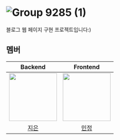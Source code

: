# ![Group 9285 (1)](https://github.com/MinJeonng/Blo9/assets/130037564/3a01ed4e-9334-41c5-a3d0-e5387d01c5bc)

블로그 웹 페이지 구현 프로젝트입니다:)



## 멤버

|                                         Backend                                          |                                         Frontend                                          |     
| :--------------------------------------------------------------------------------------: | :--------------------------------------------------------------------------------------: | 
|  <img src="https://avatars.githubusercontent.com/u/154851961?v=1" width="130" height="130">  | <img src="https://avatars.githubusercontent.com/u/130037564?v=1" width="130" height="130"> |
|                       [지은](https://github.com/cje206)                        |                            [민정](https://github.com/MinJeonng)                            |     
